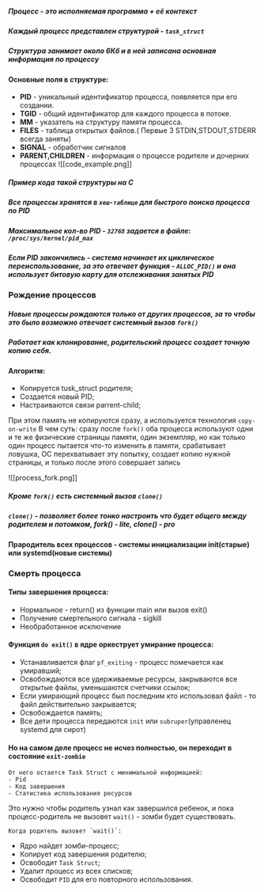 ##### ___Процесс___ - это исполняемая программа + её контекст

##### Каждый процесс представлен структурой - `task_struct`
##### Структура занимает около 6Кб и в ней записана основная информация по процессу
#### Основные поля в структуре:

- __PID__ - уникальный идентификатор процесса, появляется при его создании.
- __TGID__ - общий идентификатор для каждого процесса в потоке. 
- __ММ__ - указатель на структуру памяти процесса.
- __FILES__ - таблица открытых файлов.( Первые 3 STDIN,STDOUT,STDERR всегда заняты)
- __SIGNAL__ - обработчик сигналов
- __PARENT,CHILDREN__ - информация о процессе родителе и дочерних процессах
![[code_example.png]]
##### Пример кода такой структуры на C


##### Все процессы хранятся в `хеш-таблице` для быстрого поиска процесса по PID
##### Максимальное кол-во PID - `32768`  задается в файле: `/proc/sys/kernel/pid_max`
##### __Если PID закончились__ - система начинает их циклическое переиспользование, за это отвечает функция - `ALLOC_PID()` и она использует битовую карту для отслеживания занятых PID



### Рождение процессов
##### Новые процессы рождаются только от других процессов, за то чтобы это было возможно отвечает системный вызов `fork()`
##### Работает как клонирование, родительский процесс создает точную копию себя.
#### Алгоритм:
- Копируется tusk_struct родителя;
- Создается новый PID;
- Настраиваются связи parrent-child;

При этом память не копируются сразу, а используется технология `copy-on-write`
В чем суть: сразу после `fork()` оба процесса используют одни и те же физические страницы памяти, один экземпляр, но как только один процесс пытается что-то изменить в памяти, срабатывает ловушка, ОС перехватывает эту попытку, создает копию нужной страницы, и только после этого совершает запись

![[process_fork.png]]

##### Кроме `fork()` есть системный вызов `clone()`
##### `сlone()` - позволяет более тонко настроить что будет общего между родителем и потомком, fork() - lite, clone() - pro
#### __Прародитель всех процессов__ - системы инициализации init(старые) или systemd(новые системы)


### Cмерть процесса

#### Типы завершения процесса:
- Нормальное - return() из функции main или вызов exit()
- Получение смертельного сигнала - sigkill
- Необработанное исключение

#### Функция `do exit()` в ядре оркеструет умирание процесса:
- Устанавливается флаг `pf_exiting` - процесс помечается как умиравший;
- Освобождаются все удерживаемые ресурсы, закрываются все открытые файлы, уменьшаются счетчики ссылок;
- Если умирающий процесс был последним кто использовал файл - то файл действительно закрывается;
- Освобождается память;
- Все дети процесса передаются `init` или `subruper`(управленец systemd для сирот)

#### Но на самом деле процесс не исчез полностью, он переходит в состояние `exit-zombie`
	От него остается Task Struct с минимальной информацией: 
	- Pid 
	- Код завершения
	- Статистика использования ресурсов

Это нужно чтобы родитель узнал как завершился ребенок, и пока процесс-родитель не вызовет `wait()` - зомби будет существовать.

	Когда родитель вызовет `wait()`:
- Ядро найдет зомби-процесс;
- Копирует код завершения родителю;
- Освободит `Task Struct`;
- Удалит процесс из всех списков;
- Освободит `PID` для его повторного использования.